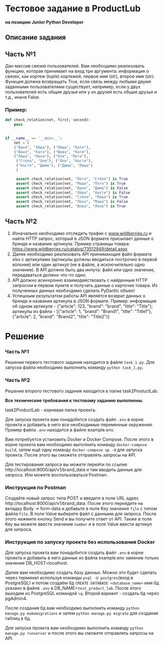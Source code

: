 # Тестовое задание в ProductLub 
**на позицию Junior Python Developer**


## Описание задания

## Часть №1

Дан массив связей пользователей. Вам необходимо реализовать функцию,
которая принимает на вход три аргумента: информация о связях, как кортеж (tuple)
кортежей, первое имя (str), второе имя (str). Функция должна возвращать True, если
связь между любыми двумя заданными пользователями существует, например, если у
двух пользователей есть общие друзья или у их друзей есть общие друзья и т.д., иначе
False.

### Пример:

```python
def check_relation(net, first, second):
    pass
    
    
if __name__ == '__main__':
    net = (
    ("Ваня", "Лёша"), ("Лёша", "Катя"),
    ("Ваня", "Катя"), ("Вова", "Катя"),
    ("Лёша", "Лена"), ("Оля", "Петя"),
     ("Стёпа", "Оля"), ("Оля", "Настя"),
     ("Настя", "Дима"), ("Дима", "Маша")
     )

     assert check_relation(net, "Петя", "Стёпа") is True
     assert check_relation(net, "Маша", "Петя") is True
     assert check_relation(net, "Ваня", "Дима") is False
     assert check_relation(net, "Лёша", "Настя") is False
     assert check_relation(net, "Стёпа", "Маша") is True
     assert check_relation(net, "Лена", "Маша") is False
     assert check_relation(net, "Вова", "Лена") is True
```

## Часть №2

1. Изначально необходимо отследить трафик с www.wildberries.ru и найти HTTP
запрос, который в JSON формате присылает данные о бренде и название
артикула. Пример страницы товара:
https://www.wildberries.ru/catalog/73512949/detail.aspx
2. Далее необходимо реализовать API принимающее файл формата xlsx с
артикулами (артикулы должны вводиться построчно в первой колонке) или
один артикул (не в файле, а исключительно одно значение). В API должно быть
два инпута: файл или одно значение, передаваться должно что-то одно.
3. API должно асинхронно взаимодействовать с найденным HTTP запросом в
первом пункте и получать данные о карточке товара. Из полученных данных
необходимо сделать PyDantic объект
4. Успешным результатом работы API является возврат данных о бренде и
названии артикула в JSON формате. Пример: информация об одном артикуле -
{"article": 123, "brand": "brand", "title": "Title"}; артикулы из файла - [{"article": 1,
"brand": "Brand1", "title": "Title1"}, {"article": 2, "brand": "Brand2", "title": "Title2"}]


# Решение

### Часть №1

  Решение первого тестового задания находится в файле `task_1.py`. Для запуска файла необходимо
    выполнить команду `python task_1.py`.
  

### Часть №2

  Решение второго тестового задания находится в папке task2ProductLab.

  **Все технические требования к тестовому заданию выполнены.**

  task2ProductLab - корневая папка проекта.

  Для запуска проекта вам понадобится создать файл `.env` в корне проекта и добавить в него
все необходимые переменные окружения. Пример файла `.env` находится в файле example.env.

  Вам потребуется установить Docker и Docker Compose. После этого в корне проекта
  вам необходимо выполнить команду `docker-compose build`, затем ещё одну команду `docker-compose up -d`
  для запуска проекта. После этого вы сможете отправлять запросы на API.

  Для тестирования запроса вы можете перейти по ссылке http://localhost:8000/api/v1/brand_data
  и там вводить данные для запроса. Или можете воспользоваться Postman.


  
### Инструкция по Postman

  Создайте новый запрос типа POST и введите в поле URL адрес http://localhost:8000/api/v1/brand_data.
    После этого перейдите на вкладку Body -> form-data и добавьте в поле Key значение `file`  с типом файла `File`.
    В поле Value выберите файл с данными для запроса. После этого нажмите кнопку Send и вы получите ответ от API.
    Также в поле Key вы можете ввести значение `number` и в поле Value ввести артикул для запроса.


### Инструкция по запуску проекта без использования Docker

  Для запуска проекта вам понадобится создать файл `.env` в корне проекта и добавить в него данные из
     файла example.env заменив только значение DB_HOST=localhost.

  Далее вам необходимо создать базу данных. Можно это будет сделать через терминал используя команды
  `psql -U postgres`(вход в PostgreSQL) и потом создаём бд `CREATE DATABASE <database_name>`
  имя бд указано в файле `.env` в DB_NAME=`test_product_lab`. После этого выходим из PostgreSQL командой `\q`.
  Второй вариант - создать бд через pgAdmin4.

  После создания бд вам необходимо выполнить команду `python manage.py makemigrations` и затем 
  `python manage.py migrate` для создания таблиц в бд.
  
  Для запуска проекта вам необходимо выполнить команду `python manage.py runserver` и после этого
    вы сможете отправлять запросы на API.

  


  
  
